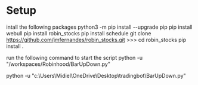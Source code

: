 # Setup 
intall the following packages
  python3 -m pip install --upgrade pip
  pip install webull
  pip install robin_stocks
  pip install schedule
  git clone https://github.com/jmfernandes/robin_stocks.git >>> cd robin_stocks
  pip install .


run the following command to start the script
  python -u "/workspaces/Robinhood/BarUpDown.py"


  
python -u "c:\Users\Midiel\OneDrive\Desktop\tradingbot\BarUpDown.py"